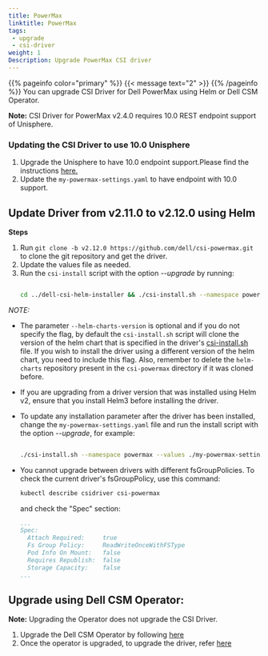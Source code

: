 ```yaml
---
title: PowerMax
linktitle: PowerMax
tags:
 - upgrade
 - csi-driver
weight: 1
Description: Upgrade PowerMax CSI driver
---
```

{{% pageinfo color="primary" %}}
{{< message text="2" >}}
{{% /pageinfo %}}
You can upgrade CSI Driver for Dell PowerMax using Helm or Dell CSM Operator.

**Note:** CSI Driver for PowerMax v2.4.0 requires 10.0 REST endpoint support of Unisphere.
### Updating the CSI Driver to use 10.0 Unisphere

1. Upgrade the Unisphere to have 10.0 endpoint support.Please find the instructions [here.](https://dl.dell.com/content/manual34878027-dell-unisphere-for-powermax-10-0-0-installation-guide.pdf?language=en-us&ps=true)
2. Update the `my-powermax-settings.yaml` to have endpoint with 10.0 support.

## Update Driver from v2.11.0 to v2.12.0 using Helm

**Steps**
1. Run `git clone -b v2.12.0 https://github.com/dell/csi-powermax.git` to clone the git repository and get the driver.
2. Update the values file as needed.
3. Run the `csi-install` script with the option _\-\-upgrade_ by running: 
   ```bash

   cd ../dell-csi-helm-installer && ./csi-install.sh --namespace powermax --values ./my-powermax-settings.yaml --upgrade --helm-charts-version <version>
   ```

*NOTE:*
- The parameter `--helm-charts-version` is optional and if you do not specify the flag, by default the `csi-install.sh` script will clone the version of the helm chart that is specified in the driver's [csi-install.sh](https://github.com/dell/csi-powermax/blob/main/dell-csi-helm-installer/csi-install.sh#L52) file. If you wish to install the driver using a different version of the helm chart, you need to include this flag. Also, remember to delete the `helm-charts` repository present in the `csi-powermax` directory if it was cloned before.
- If you are upgrading from a driver version that was installed using Helm v2, ensure that you install Helm3 before installing the driver.
- To update any installation parameter after the driver has been installed, change the `my-powermax-settings.yaml` file and run the install script with the option _\-\-upgrade_, for example: 
   ```bash

   ./csi-install.sh --namespace powermax --values ./my-powermax-settings.yaml –upgrade
   ```
- You cannot upgrade between drivers with different fsGroupPolicies. To check the current driver's fsGroupPolicy, use this command:
   ```bash
   kubectl describe csidriver csi-powermax
   ``` 
   and check the "Spec" section:

    ```yaml
    ...
    Spec:
      Attach Required:     true
      Fs Group Policy:     ReadWriteOnceWithFSType
      Pod Info On Mount:   false
      Requires Republish:  false
      Storage Capacity:    false
    ...

    ```

## Upgrade using Dell CSM Operator:
**Note:** Upgrading the Operator does not upgrade the CSI Driver.

1. Upgrade the Dell CSM Operator by following [here](../../../../../deployment/csmoperator/#to-upgrade-dell-csm-operator-perform-the-following-steps)
2. Once the operator is upgraded, to upgrade the driver, refer [here](../../../../../deployment/csmoperator/#upgrade-driver-using-dell-csm-operator)
